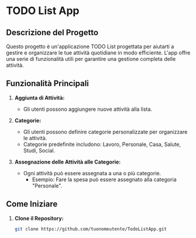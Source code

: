 # TODO List App

## Descrizione del Progetto

Questo progetto è un'applicazione TODO List progettata per aiutarti a gestire e organizzare le tue attività quotidiane in modo efficiente. L'app offre una serie di funzionalità utili per garantire una gestione completa delle attività.

## Funzionalità Principali

1. **Aggiunta di Attività:**
   - Gli utenti possono aggiungere nuove attività alla lista.

2. **Categorie:**
   - Gli utenti possono definire categorie personalizzate per organizzare le attività.
   - Categorie predefinite includono: Lavoro, Personale, Casa, Salute, Studi, Social.

3. **Assegnazione delle Attività alle Categorie:**
   - Ogni attività può essere assegnata a una o più categorie.
     - Esempio: Fare la spesa può essere assegnato alla categoria "Personale".

## Come Iniziare

1. **Clone il Repository:**
   ```bash
   git clone https://github.com/tuonomeutente/TodoListApp.git


